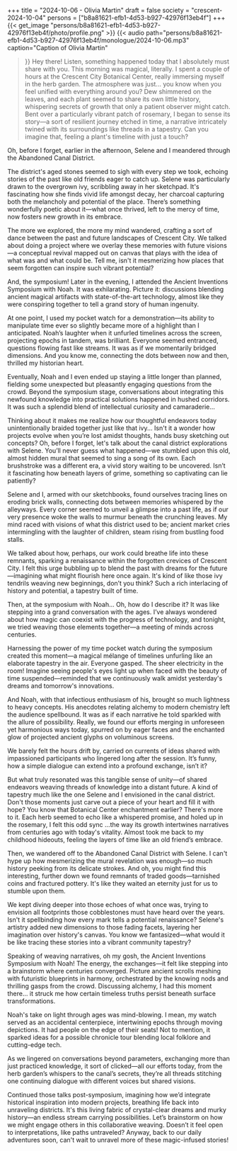 +++
title = "2024-10-06 - Olivia Martin"
draft = false
society = "crescent-2024-10-04"
persons = ["b8a81621-efb1-4d53-b927-42976f13eb4f"]
+++
{{< get_image "persons/b8a81621-efb1-4d53-b927-42976f13eb4f/photo/profile.png" >}}
{{< audio
    path="persons/b8a81621-efb1-4d53-b927-42976f13eb4f/monologue/2024-10-06.mp3" 
    caption="Caption of Olivia Martin"
>}}
Hey there! Listen, something happened today that I absolutely must share with you.
This morning was magical, literally. I spent a couple of hours at the Crescent City Botanical Center, really immersing myself in the herb garden. The atmosphere was just... you know when you feel unified with everything around you? Dew shimmered on the leaves, and each plant seemed to share its own little history, whispering secrets of growth that only a patient observer might catch. Bent over a particularly vibrant patch of rosemary, I began to sense its story—a sort of resilient journey etched in time, a narrative intricately twined with its surroundings like threads in a tapestry. Can you imagine that, feeling a plant's timeline with just a touch?

Oh, before I forget, earlier in the afternoon, Selene and I meandered through the Abandoned Canal District. 

The district's aged stones seemed to sigh with every step we took, echoing stories of the past like old friends eager to catch up. Selene was particularly drawn to the overgrown ivy, scribbling away in her sketchpad. It's fascinating how she finds vivid life amongst decay, her charcoal capturing both the melancholy and potential of the place. There’s something wonderfully poetic about it—what once thrived, left to the mercy of time, now fosters new growth in its embrace.

The more we explored, the more my mind wandered, crafting a sort of dance between the past and future landscapes of Crescent City. We talked about doing a project where we overlay these memories with future visions—a conceptual revival mapped out on canvas that plays with the idea of what was and what could be. Tell me, isn't it mesmerizing how places that seem forgotten can inspire such vibrant potential?

And, the symposium! Later in the evening, I attended the Ancient Inventions Symposium with Noah. It was exhilarating. Picture it: discussions blending ancient magical artifacts with state-of-the-art technology, almost like they were conspiring together to tell a grand story of human ingenuity.

At one point, I used my pocket watch for a demonstration—its ability to manipulate time ever so slightly became more of a highlight than I anticipated. Noah’s laughter when it unfurled timelines across the screen, projecting epochs in tandem, was brilliant. Everyone seemed entranced, questions flowing fast like streams. It was as if we momentarily bridged dimensions. And you know me, connecting the dots between now and then, thrilled my historian heart.

Eventually, Noah and I even ended up staying a little longer than planned, fielding some unexpected but pleasantly engaging questions from the crowd. Beyond the symposium stage, conversations about integrating this newfound knowledge into practical solutions happened in hushed corridors. It was such a splendid blend of intellectual curiosity and camaraderie...

Thinking about it makes me realize how our thoughtful endeavors today unintentionally braided together just like that ivy... Isn't it a wonder how projects evolve when you’re lost amidst thoughts, hands busy sketching out concepts?
Oh, before I forget, let's talk about the canal district explorations with Selene. You’ll never guess what happened—we stumbled upon this old, almost hidden mural that seemed to sing a song of its own. Each brushstroke was a different era, a vivid story waiting to be uncovered. Isn’t it fascinating how beneath layers of grime, something so captivating can lie patiently?

Selene and I, armed with our sketchbooks, found ourselves tracing lines on eroding brick walls, connecting dots between memories whispered by the alleyways. Every corner seemed to unveil a glimpse into a past life, as if our very presence woke the walls to murmur beneath the crunching leaves. My mind raced with visions of what this district used to be; ancient market cries intermingling with the laughter of children, steam rising from bustling food stalls.

We talked about how, perhaps, our work could breathe life into these remnants, sparking a renaissance within the forgotten crevices of Crescent City. I felt this urge bubbling up to blend the past with dreams for the future—imagining what might flourish here once again. It's kind of like those ivy tendrils weaving new beginnings, don’t you think? Such a rich interlacing of history and potential, a tapestry built of time.

Then, at the symposium with Noah... Oh, how do I describe it? It was like stepping into a grand conversation with the ages. I’ve always wondered about how magic can coexist with the progress of technology, and tonight, we tried weaving those elements together—a meeting of minds across centuries.

Harnessing the power of my time pocket watch during the symposium created this moment—a magical mélange of timelines unfurling like an elaborate tapestry in the air. Everyone gasped. The sheer electricity in the room! Imagine seeing people's eyes light up when faced with the beauty of time suspended—reminded that we continuously walk amidst yesterday's dreams and tomorrow's innovations.

And Noah, with that infectious enthusiasm of his, brought so much lightness to heavy concepts. His anecdotes relating alchemy to modern chemistry left the audience spellbound. It was as if each narrative he told sparkled with the allure of possibility. Really, we found our efforts merging in unforeseen yet harmonious ways today, spurred on by eager faces and the enchanted glow of projected ancient glyphs on voluminous screens.

We barely felt the hours drift by, carried on currents of ideas shared with impassioned participants who lingered long after the session. It’s funny, how a simple dialogue can extend into a profound exchange, isn’t it?

But what truly resonated was this tangible sense of unity—of shared endeavors weaving threads of knowledge into a distant future. A kind of tapestry much like the one Selene and I envisioned in the canal district. Don't those moments just carve out a piece of your heart and fill it with hope?
You know that Botanical Center enchantment earlier? There's more to it. Each herb seemed to echo like a whispered promise, and holed up in the rosemary, I felt this odd sync
...the way its growth intertwines narratives from centuries ago with today's vitality. Almost took me back to my childhood hideouts, feeling the layers of time like an old friend’s embrace.

Then, we wandered off to the Abandoned Canal District with Selene. I can't hype up how mesmerizing the mural revelation was enough—so much history peeking from its delicate strokes. And oh, you might find this interesting, further down we found remnants of traded goods—tarnished coins and fractured pottery. It's like they waited an eternity just for us to stumble upon them.

We kept diving deeper into those echoes of what once was, trying to envision all footprints those cobblestones must have heard over the years. Isn't it spellbinding how every mark tells a potential renaissance? Selene's artistry added new dimensions to those fading facets, layering her imagination over history's canvas. You know we fantasized—what would it be like tracing these stories into a vibrant community tapestry?

Speaking of weaving narratives, oh my gosh, the Ancient Inventions Symposium with Noah! The energy, the exchanges—it felt like stepping into a brainstorm where centuries converged. Picture ancient scrolls meshing with futuristic blueprints in harmony, orchestrated by the knowing nods and thrilling gasps from the crowd. Discussing alchemy, I had this moment there... it struck me how certain timeless truths persist beneath surface transformations.

Noah's take on light through ages was mind-blowing. I mean, my watch served as an accidental centerpiece, intertwining epochs through moving depictions. It had people on the edge of their seats! Not to mention, it sparked ideas for a possible chronicle tour blending local folklore and cutting-edge tech.

As we lingered on conversations beyond parameters, exchanging more than just practiced knowledge, it sort of clicked—all our efforts today, from the herb garden’s whispers to the canal’s secrets, they’re all threads stitching one continuing dialogue with different voices but shared visions.

Continued those talks post-symposium, imagining how we’d integrate historical inspiration into modern projects, breathing life back into unraveling districts. It's this living fabric of crystal-clear dreams and murky history—an endless stream carrying possibilities. Let’s brainstorm on how we might engage others in this collaborative weaving. Doesn’t it feel open to interpretations, like paths untraveled?
Anyway, back to our daily adventures soon, can't wait to unravel more of these magic-infused stories!
